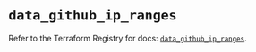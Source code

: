 # `data_github_ip_ranges`

Refer to the Terraform Registry for docs: [`data_github_ip_ranges`](https://registry.terraform.io/providers/integrations/github/6.3.0/docs/data-sources/ip_ranges).
